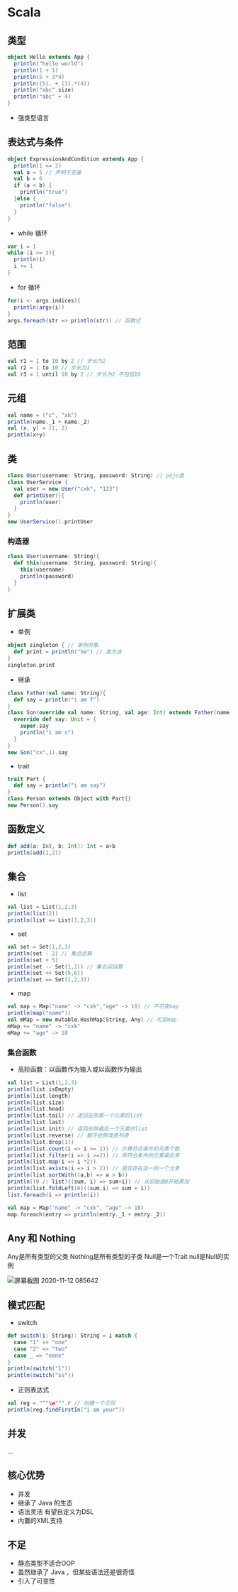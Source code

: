 # Scala

## 类型

```scala
object Hello extends App {
  println("hello world")
  println(1 + 1)
  println(5 + 3*4)
  println((5). + (3).*(4))
  println("abc".size)
  println("abc" + 4)
}
```

- 强类型语言

## 表达式与条件

```scala
object ExpressionAndCondition extends App {
  println(1 <= 2)
  val a = 5 // 声明不变量
  val b = 6
  if (a < b) {
    println("true")
  }else {
    println("false")
  }
}
```

- while 循环

```scala
var i = 1
while (i <= 3){
  println(i)
  i += 1
}
```

- for 循环

```scala
for(i <- args.indices){
  println(args(i))
}
args.foreach(str => println(str)) // 函数式
```

## 范围

```scala
val r1 = 1 to 10 by 2 // 步长为2
val r2 = 1 to 10 // 步长为1
val r3 = 1 until 10 by 2 // 步长为2 不包括10
```

## 元组

```scala
val name = ("c", "xk")
println(name._1 + name._2)
val (x, y) = (1, 2)
println(x+y)
```

## 类

```scala
class User(username: String, password: String) // pojo类
class UserService {
  val user = new User("cxk", "123")
  def printUser(){
    println(user)
  }
}
new UserService().printUser
```

### 构造器

```scala
class User(username: String){
  def this(username: String, password: String){
    this(username)
    println(password)
  }
}
```

## 扩展类

- 单例

```scala
object singleton { // 单例对象
  def print = println("he") // 类方法
}
singleton.print
```

- 继承

```scala
class Father(val name: String){
  def say = println("i am f")
}
class Son(override val name: String, val age: Int) extends Father(name){
  override def say: Unit = {
    super.say
    println("i am s")
  }
}
new Son("cx",1).say
```

- trait

```scala
trait Part {
  def say = println("i am say")
}
class Person extends Object with Part{}
new Person().say
```

## 函数定义

```scala
def add(a: Int, b: Int): Int = a+b
println(add(1,2))
```

## 集合

- list

```scala
val list = List(1,2,3)
println(list(2))
println(list == List(1,2,3))
```

- set

```scala
val set = Set(1,2,3)
println(set - 2) // 集合运算
println(set + 5)
println(set -- Set(1,2)) // 集合间运算
println(set ++ Set(5,6))
println(set == Set(1,2,3))
```

- map

```scala
val map = Map("name" -> "cxk","age" -> 18) // 不可变map
println(map("name"))
val mMap = new mutable.HashMap[String, Any] // 可变map
mMap += "name" -> "cxk"
mMap += "age" -> 18
```

### 集合函数

- 高阶函数：以函数作为输入或以函数作为输出

```scala
val list = List(1,2,3)
println(list.isEmpty)
println(list.length)
println(list.size)
println(list.head)
println(list.tail) // 返回去除第一个元素的list
println(list.last)
println(list.init) // 返回去除最后一个元素的list
println(list.reverse) // 都不会修改原列表
println(list.drop(1))
println(list.count(i => i >= 2)) // 计算符合条件的元素个数
println(list.filter(i => i >=2)) // 将符合条件的元素拿出来
println(list.map(i => i *2))
println(list.exists(i => i > 2)) // 是否存在这一的一个元素
println(list.sortWith((a,b) => a > b))
println((0 /: list){(sum, i) => sum+i}) // 从初始值0开始累加
println(list.foldLeft(0)((sum,i) => sum + i))
list.foreach(i => println(i))

val map = Map("name" -> "cxk", "age" -> 18)
map.foreach(entry => println(entry._1 + entry._2))
```

## Any 和 Nothing

Any是所有类型的父类 Nothing是所有类型的子类 Null是一个Trait null是Null的实例

![屏幕截图 2020-11-12 085642](/assets/屏幕截图%202020-11-12%20085642.png)

## 模式匹配

- switch

```scala
def switch(i: String): String = i match {
  case "1" => "one"
  case "2" => "two"
  case _ => "none"
}
println(switch("1"))
println(switch("ss"))
```

- 正则表达式

```scala
val reg = """\w""".r // 创建一个正则
println(reg.findFirstIn("i am your"))
```

## 并发

...

## 核心优势

- 并发
- 继承了 Java 的生态
- 语法灵活 有望自定义为DSL
- 内置的XML支持

## 不足

- 静态类型不适合OOP
- 虽然继承了 Java ，但某些语法还是很奇怪
- 引入了可变性
